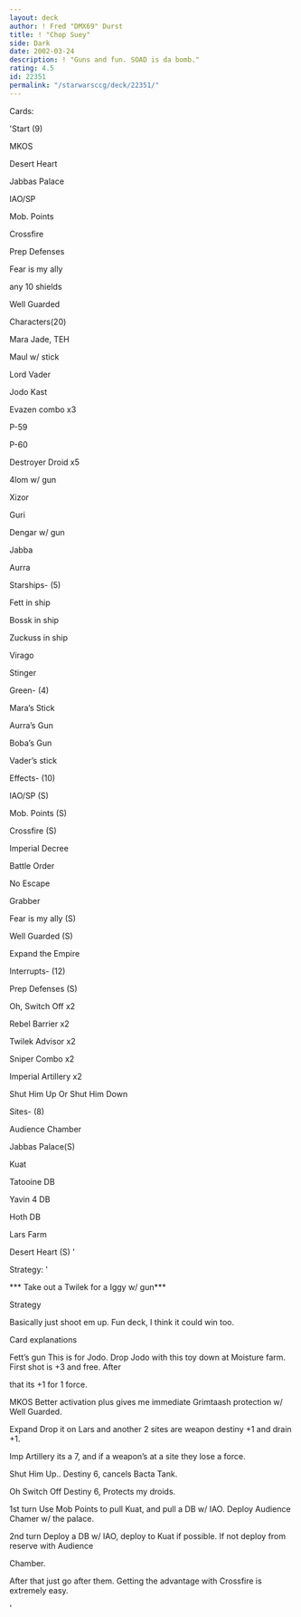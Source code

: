 ```yaml
---
layout: deck
author: ! Fred "DMX69" Durst
title: ! "Chop Suey"
side: Dark
date: 2002-03-24
description: ! "Guns and fun. SOAD is da bomb."
rating: 4.5
id: 22351
permalink: "/starwarsccg/deck/22351/"
---
```

Cards: 

'Start (9)


MKOS

Desert Heart

Jabbas Palace 

IAO/SP 

Mob. Points 

Crossfire 

Prep Defenses

Fear is my ally

any 10 shields 

Well Guarded


Characters(20)


Mara Jade, TEH

Maul w/ stick 

Lord Vader 

Jodo Kast 

Evazen combo x3

P-59

P-60

Destroyer Droid x5

4lom w/ gun

Xizor

Guri

Dengar w/ gun

Jabba

Aurra


Starships- (5) 


Fett in ship 

Bossk in ship 

Zuckuss in ship 

Virago 

Stinger 


Green- (4) 


Mara&#8217;s Stick 

Aurra&#8217;s Gun 

Boba&#8217;s Gun 

Vader&#8217;s stick 


Effects- (10) 


IAO/SP (S) 

Mob. Points (S) 

Crossfire (S)  

Imperial Decree 

Battle Order 

No Escape 

Grabber

Fear is my ally (S)

Well Guarded (S)

Expand the Empire



Interrupts- (12) 


Prep Defenses (S) 

Oh, Switch Off x2

Rebel Barrier x2 

Twilek Advisor x2 

Sniper Combo x2 

Imperial Artillery x2

Shut Him Up Or Shut Him Down 


Sites- (8) 


Audience Chamber

Jabbas Palace(S) 

Kuat 

Tatooine DB  

Yavin 4 DB 

Hoth DB

Lars Farm

Desert Heart (S) '

Strategy: '

*** Take out a Twilek for a Iggy w/ gun***


Strategy

Basically just shoot em up.  Fun deck, I think it could win too.


Card explanations


Fett’s gun This is for Jodo. Drop Jodo with this toy down at Moisture farm. First shot is +3 and free. After

that its +1 for 1 force.


MKOS Better activation plus gives me immediate Grimtaash protection w/ Well Guarded.


Expand Drop it on Lars and another 2 sites are weapon destiny +1 and drain +1.


Imp Artillery its a 7, and if a weapon’s at a site they lose a force.


Shut Him Up.. Destiny 6, cancels Bacta Tank.


Oh Switch Off Destiny 6, Protects my droids.


1st turn Use Mob Points to pull Kuat, and pull a DB w/ IAO. Deploy Audience Chamer w/ the palace.


2nd turn Deploy a DB w/ IAO, deploy to Kuat if possible. If not deploy from reserve with Audience

Chamber.


After that just go after them.  Getting the advantage with Crossfire is extremely easy.

'
